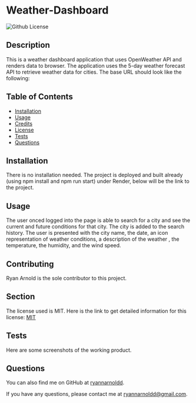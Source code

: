 # Weather-Dashboard 
![Github License](https://img.shields.io/badge/license-MIT-green)

## Description

This is a weather dashboard application that uses OpenWeather API and renders data to browser. The application uses the 5-day weather forecast API to retrieve weather data for cities. The base URL should look like the following:

## Table of Contents

- [Installation](#installation)
- [Usage](#usage)
- [Credits](#credits)
- [License](#license)
- [Tests](#tests)
- [Questions](#questions)

## Installation

There is no installation needed. The project is deployed and built already (using npm install and npm run start) under Render, below will be the link to the project.

## Usage

The user onced logged into the page is able to search for a city and see the current and future conditions for that city. 
The city is added to the search history. The user is presented with the city name, the date, an icon representation of weather conditions, a description of the weather , the temperature, the humidity, and the wind speed.

## Contributing

Ryan Arnold is the sole contributor to this project.

## Section

The license used is MIT. Here is the link to get detailed information for this license: [MIT](https://mit-license.org/)

## Tests

Here are some screenshots of the working product. 

## Questions

You can also find me on GitHub at [ryannarnoldd](https://www.github.com/ryannarnoldd).

If you have any questions, please contact me at [ryannarnoldd@gmail.com](mailto:ryannarnoldd@gmail.com).